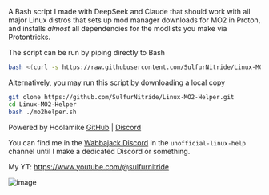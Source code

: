 A Bash script I made with DeepSeek and Claude that should work with all major Linux distros that sets up mod manager downloads for MO2 in Proton, and installs _almost_ all dependencies for the modlists you make via Protontricks.

The script can be run by piping directly to Bash
```sh
bash <(curl -s https://raw.githubusercontent.com/SulfurNitride/Linux-MO2-Helper/refs/heads/main/mo2helper.sh)
```
Alternatively, you may run this script by downloading a local copy
```bash
git clone https://github.com/SulfurNitride/Linux-MO2-Helper.git
cd Linux-MO2-Helper
bash ./mo2helper.sh
```

Powered by Hoolamike [GitHub](https://github.com/Niedzwiedzw/hoolamike) | [Discord](https://discord.gg/xYHjpKX3YP)

You can find me in the [Wabbajack Discord](https://discord.gg/wabbajack) in the `unofficial-linux-help` channel until I make a dedicated Discord or something.

My YT: https://www.youtube.com/@sulfurnitride


![image](https://github.com/user-attachments/assets/66e18b60-a5ef-43e9-8751-51bc6afa1e4d)
